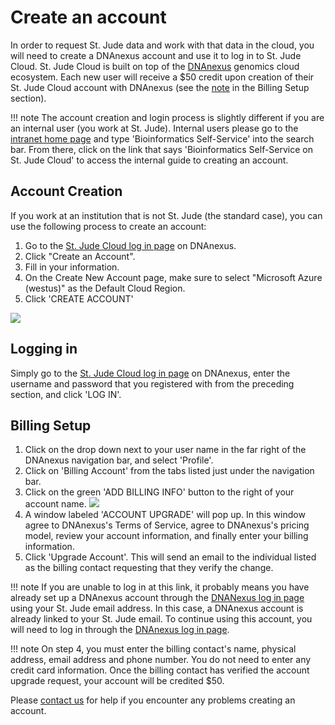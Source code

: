# Create an account

In order to request St. Jude data and work with that data in the cloud, you will need to create a DNAnexus account and use it to log in to St. Jude Cloud. St. Jude Cloud is built on top of the [DNAnexus](https://www.dnanexus.com/) genomics cloud ecosystem. Each new user will receive a $50 credit upon creation of their St. Jude Cloud account with DNAnexus (see the [note](#billing-setup) in the Billing Setup section).

!!! note 
    The account creation and login process is slightly different if you are an internal user (you work at St. Jude). Internal users please go to the [intranet home page](https://home.stjude.org) and type 'Bioinformatics Self-Service' into the search bar. From there, click on the link that says 'Bioinformatics Self-Service on St. Jude Cloud' to access the internal guide to creating an account.


## Account Creation

If you work at an institution that is not St. Jude (the standard case), you can use the following process to create an account:

1. Go to the [St. Jude Cloud log in page](https://platform.dnanexus.com/register?client_id=sjcloudplatform) on DNAnexus.
2. Click "Create an Account".
3. Fill in your information.
4. On the Create New Account page, make sure to select "Microsoft Azure (westus)" as the Default Cloud Region.
5. Click 'CREATE ACCOUNT'

![](../../images/create-DX-account.gif)

## Logging in

Simply go to the [St. Jude Cloud log in page](https://platform.dnanexus.com/login?client_id=sjcloudplatform) on DNAnexus, enter the username and password that you registered with from the preceding section, and click 'LOG IN'.

## Billing Setup
1. Click on the drop down next to your user name in the far right of the DNAnexus navigation bar, and select 'Profile'.
2. Click on 'Billing Account' from the tabs listed just under the navigation bar.
3. Click on the green 'ADD BILLING INFO' button to the right of your account name.
![](../../images/DX-setup_billing_ext.gif)
4. A window labeled 'ACCOUNT UPGRADE' will pop up. In this window agree to DNAnexus's Terms of Service, agree to DNAnexus's pricing model, review your account information, and finally enter your billing information.
5. Click 'Upgrade Account'. This will send an email to the individual listed as the billing contact requesting that they verify the change.

!!! note
    If you are unable to log in at this link, it probably means you have already set up a DNAnexus account through the [DNANexus log in page](https://platform.dnanexus.com/login?client_id=sjcloudplatform) using your St. Jude email address. In this case, a DNAnexus account is already linked to your St. Jude email. To continue using this account, you will need to log in through the [DNAnexus log in page](https://platform.dnanexus.com/login?client_id=sjcloudplatform).

!!! note 
    On step 4, you must enter the billing contact's name, physical address, email address and phone number. You do not need to enter any credit card information. Once the billing contact has verified the account upgrade request, your account will be credited $50.


Please [contact us](mailto:support@stjude.cloud) for help if you encounter any problems creating an account.